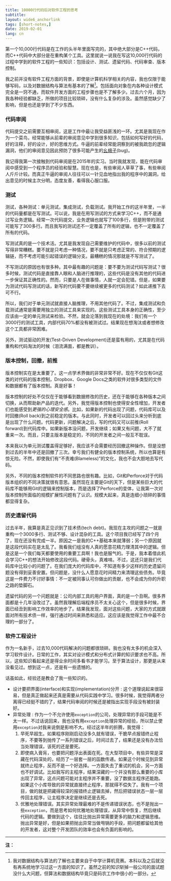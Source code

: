 ```yaml
---
title: 10000行代码后对软件工程的思考
subtitle:
layout: wide6_anchorlink
tags: [short-notes,]
date: 2019-02-01
lang: cn
---
```


第一个10,000行代码是在工作的头半年里面写完的，其中绝大部分是C++代码，而C++代码中大部分是在重构某个工具。这里就说一说我在写这10,000行代码的过程中学到的软件工程的一些知识：包括设计、测试、遗留代码、代码审查、版本控制。

我之前并没有软件工程方面的背景，即使是计算机科学相关的内容，我也仅限于能够写码，以及对数据结构与算法有基本的了解[^1]。包括面向对象在内各种设计模式完全是一窍不通，而软件开发方面的工程步骤也是不了解多少。过去六个月，因为我各种经验都缺乏，所做的项目比较琐碎，没有什么复杂的涉及。虽然感觉缺少了影响，但是也还是学到了不少东西。

### 代码审阅

代码提交之前需要互相审阅，这是工作中最让我受益匪浅的一环。尤其是我现在作为一个菜鸟，经常能够从前辈的审阅意见中学到很多知识，包括如何写好的代码，好的注释，好的设计，好的思维方式。牛逼的前辈经常能洞察到的被我疏忽的逻辑漏洞，他们的审阅意见因此预防了很多可能产生的[幺蛾子](https://www.zhihu.com/question/59445070/answer/345045044)(bug)。

我记得我第一次接触到代码审阅是在2015年的实习。当时我就发现，能在代码审阅中感受到一个程序员的经验和智慧。现在也是，有些审阅人草草了事，有些审阅人斤斤计较。而真正牛逼的审阅人往往可以一针见血地指出我的程序中的漏洞，给出意见的时候主次分明，态度友善，看得我心服口服。

### 测试

测试，各种测试：单元测试，集成测试，负载测试。我开始工作的这半年里，一半的代码量都是在写测试。可以说，我是在用写测试的方式来学习C++，而不是通过写业务逻辑。经常一次代码提交，业务逻辑也就写了100多行，但是附带的测试可能写了300多行。而且我写的测试还不一定覆盖了所有的逻辑，也不一定覆盖了所有的代码。

写测试真的是一个技术活。尤其是我发现自己需要维护的代码中，很多以前的测试写得非常糟糕。要不就是只考虑一种情况，要不就是只考虑正常的、符合预期的逻辑链，而不考虑可能引起错误的逻辑分支。最糟糕的情况那就是不写测试了。

不写测试的原因也有很多种。其中最有趣的问题是：要不要为测试代码写测试？很多时候，测试代码是直接靠人眼和人脑进行推理的，这些代码是没有其他的代码进一步保证其正确性的。然而，只要是人在做事情，人就一定会犯错。但是，如果要为测试代码写测试的话，新写的代码要不要继续被更多的代码测试？如此递推下去可不行。

所以，我们对于单元测试就直接人脑推理，不用其他代码了。不过，集成测试和负载测试通常是需要用独立的测试工具来实现的。这些测试工具本身的正确性，至少应该由一定的单元测试来检验。不然，就会沦落到我现在的处境：我们有一个3000行的测试工具，内部代码70%都没有被测试过。结果现在想淘汰或者想修改这个工具都非常困难。

另外，测试驱动的开发(Test-Driven Development)还是蛮有用的，尤其是在代码重构和代码淘汰的时候（泪流满面，都是教训）。

### 版本控制，回撤，前推

版本控制实在是太重要了。这一点学术界做的非常非常不好。现在不仅仅有Git这类的对代码的版本控制，Dropbox、Google Docs之类的软件对很多类型的文件和数据都有了版本控制。真是好事！

版本控制的好处不仅仅在于能够看到数据修改的历史，还在于能够在各种版本之间切换，从而帮助新产品的迭代。另外，我觉得版本控制也使得安全性增加，开发者们也能感受到*更强的心理安全感*。比如，如果新的代码出现了问题，代码库可以及时回撤(Roll back)到之前稳定的版本。与此同时，开发者可以回过头来分析到底是出现了什么问题。代码更新，问题解决之后，写的代码又可以前推(Roll forward)到代码库中。如果新版本没问题，开发继续；如果又有问题，大不了就重来一次。而且，只要主版本是稳定的，不同的开发者之间一般互不耽误。

本来我以为单元测试覆盖得足够好，我应该不会需要经历回撤这种操作。但是没想到过去的半年中还是回撤了三次。幸亏我们有健全的版本控制系统，所以也算是有惊无险。不然，即使我们有“不责难(Blameless)”的文化，我也不会大胆地去写代码。

另外，不同的版本控制软件的不同思路也很有趣。比如，Git和Perforce对于代码版本组织的不同决策就很有意思。虽然现在主要是Git的天下，但是某些巨大的代码库不能够用Git的逻辑来控制版本，而是选择了Perforce的变体，让我第一次对版本控制所面临的规模扩展性问题有了认识。规模大起来，真是连细小琐碎的事情都显得复杂。

### 历史遗留代码

过去半年，我算是真正见识到了技术债(tech debt)。我现在主攻的问题之一就是重构一个3000多行、测试不够、设计混杂的工具。这个项目我已经写了四个月了，现在还没有完成一半。原因之一是我的C++基础本来就薄弱；另一个原因就是这段代码实在是太乱了。我看我们组没有人真的愿意花精力理清其中的逻辑。但是这是一个我们每天都要使用的重要工具啊！我也是服气的。于是，我本着借此机会学习C++的想法开始修改这段代码。硬骨头，真难啃。不过，这还只是我们代码库中比较小的问题了。在我们庞大的代码库中，不知道有多少这样的历史遗留问题没有得到妥善安置。但问题是，没什么人愿意花时间精力来清理这些债务。毕竟这是一件费力不讨好事情：不一定被同事认可你做出的贡献，也不会成为你的升职之路的垫脚石。

遗留代码的另一个问题就是：公司内部工具的用户界面，真的是一个丑啊。很多界面都是十几年没改过了。虽然我理解后端程序员不太关心这个，但是很多时候，界面已经丑到影响工作效率的地步了。结果我发现，面对这些问题，大家的方式就跟面对所有技术债一样，强行通过时间来熟悉和适应。这应该是我觉得工作中最不合理的一部分了。

### 软件工程设计

作为一名新手，过去10,000代码解决的问题都很琐碎。我也没有太多的机会深入学习软件设计。日常的工作，其实对设计模式和分布式计算的知识要求也不高。所以，这些知识看起来还是得业余时间多看书才能学习。至于算法设计，那更是从来没看见过。想到这一点，还是有一些遗憾的。

话虽如此，经验还是教会了我一些知识的。

- 设计要把界面(interface)和实现(implementation)分开
: 这个道理说起来很容易，但是真正做起来还真是需要从代码实践中学习。很多时候，我觉得两者分离得已经挺不错的了，结果代码审阅的时候还是被指出实现手段没有被封装好。
- 异常处理
: 作为一个不允许使用`exception`的公司，处理异常的手段可能是不太一样。不过话说回来，我也没有用`exception`处理异常的经验，所以禁止使用`exception`对我来说倒是影响不大。经过这半年的折腾，我觉得：
    1. 早死早超生。如果程序刚刚启动没多久就有错误，干脆早点报错终止程序，不要等到抛传了一系列错误之后，时间过去了，结果还是没有办法恰当处理错误，该死的还是要死。
    2. 即使病入膏肓，也要把问题浮出表面在死。在大型项目中，有些异常是深藏在代码深处的，经历了一层套一层的函数传递。如果这个时候见到异常就终止程序，反而不是一个好选择。一方面失去了重试的机会，另一方面也不好调试。比如我写的主程序，结果深藏的一个并没有那么重要的小库出现了异常，这点问题可能对主程序并不重要，没了数据主程序还能跑。如果这个小库导致的异常就直接终止程序，那就得不偿失了。我有一个项目，做的就是把藏得较深的报错终止逻辑去掉，然后把错误状态一层一层传回主程序，让主程序决定是继续还是去死。
    3. 优雅地处理错误。其实异常处理最难的不是传递错误状态，也不是抛出一些`exception`，而是思考如何优雅地处理错误，从异常中恢复，然后继续代码的逻辑。要做到这个，往往比抛出异常需要更多的脑力和逻辑思维。抛出异常是好，但是如果把抛出异常当做甩锅的手段，把问题都留给其他的开发者，这对整个开发团队的效率也会有负面的影响的。

---
**注：**

[^1]: 我对数据结构与算法的了解也主要来自于中学计算机竞赛。本科以及之后就没有再系统地学习过这一方面的知识了。虽然之前的知识斩掉一般公司的面试题没什么大问题，但算法和数据结构毕竟只是码农工作中很小的一部分。
